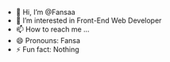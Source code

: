 - 👋 Hi, I’m @Fansaa
- 👀 I’m interested in Front-End Web Developer
- 📫 How to reach me ...
- 😄 Pronouns: Fansa
- ⚡ Fun fact: Nothing

<!---
Fansaa/Fansaa is a ✨ special ✨ repository because its `README.md` (this file) appears on your GitHub profile.
You can click the Preview link to take a look at your changes.
--->
